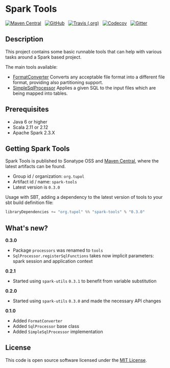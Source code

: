 # Spark Tools #

[![Maven Central](https://img.shields.io/maven-central/v/org.tupol/spark-tools_2.11.svg)](https://mvnrepository.com/artifact/org.tupol/spark-tools) &nbsp;
[![GitHub](https://img.shields.io/github/license/tupol/spark-tools.svg)](https://github.com/tupol/spark-tools/blob/master/LICENSE) &nbsp; 
[![Travis (.org)](https://img.shields.io/travis/tupol/spark-tools.svg)](https://travis-ci.com/tupol/spark-tools) &nbsp; 
[![Codecov](https://img.shields.io/codecov/c/github/tupol/spark-tools.svg)](https://codecov.io/gh/tupol/spark-tools) &nbsp;
[![Gitter](https://badges.gitter.im/spark-tools/community.svg)](https://gitter.im/spark-tools/community?utm_source=badge&utm_medium=badge&utm_campaign=pr-badge) &nbsp; 


## Description ##
This project contains some basic runnable tools that can help with various tasks around a Spark based project.

The main tools available:
- [FormatConverter](docs/format-converter.md) Converts any acceptable file format into a different file format,
    providing also partitioning support.
- [SimpleSqlProcessor](docs/sql-processor.md) Applies a given SQL to the input files which are being mapped into tables.


## Prerequisites ##

* Java 6 or higher
* Scala 2.11 or 2.12
* Apache Spark 2.3.X


## Getting Spark Tools ##

Spark Tools is published to Sonatype OSS and [Maven Central](https://mvnrepository.com/artifact/org.tupol/spark-tools),
where the latest artifacts can be found.

- Group id / organization: `org.tupol`
- Artifact id / name: `spark-tools`
- Latest version is `0.3.0`

Usage with SBT, adding a dependency to the latest version of tools to your sbt build definition file:

```scala
libraryDependencies += "org.tupol" %% "spark-tools" % "0.3.0"
```

## What's new? ##

**0.3.0**

 - Package `processors` was renamed to `tools`
 - `SqlProcessor.registerSqlFunctions` takes now implicit parameters: spark session and application context

**0.2.1**

 - Started using `spark-utils` `0.3.1` to benefit from variable substitution

**0.2.0**

 - Started using `spark-utils` `0.3.0` and made the necessary API changes

**0.1.0**

 - Added `FormatConverter`
 - Added `SqlProcessor` base class
 - Added `SimpleSqlProcessor` implementation


## License ##

This code is open source software licensed under the [MIT License](LICENSE).
